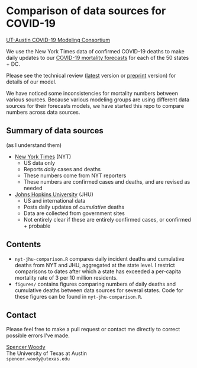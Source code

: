 
# Comparison of data sources for COVID-19

[UT-Austin COVID-19 Modeling Consortium][consortium]

We use the New York Times data of confirmed COVID-19 deaths to make
daily updates to our [COVID-19 mortality forecasts][forecasts] for
each of the 50 states + DC.

Please see the technical review ([latest] version or [preprint]
version) for details of our model.

We have noticed some inconsistencies for mortality numbers between
various sources.  Because various modeling groups are using different
data sources for their forecasts models, we have started this repo to
compare numbers across data sources.

## Summary of data sources

(as I understand them)

- [New York Times][NYT] (NYT)
    + US data only
    + Reports *daily* cases and deaths
    + These numbers come from NYT reporters
    + These numbers are confirmed cases and deaths, and are revised as
      needed
- [Johns Hopkins University][JHU] (JHU)
    + US and international data
    + Posts daily updates of *cumulative* deaths 
    + Data are collected from government sites
    + Not entirely clear if these are entirely confirmed cases, or
      confirmed + probable

## Contents

- `nyt-jhu-comparison.R` compares daily incident deaths and cumulative
  deaths from NYT and JHU, aggregated at the state level.  I restrict
  comparisons to dates after which a state has exceeded a per-capita
  mortality rate of 3 per 10 million residents.
- `figures/` contains figures comparing numbers of daily deaths and
  cumulative deaths between data sources for several states.  Code for
  these figures can be found in `nyt-jhu-comparison.R`.

## Contact

Please feel free to make a pull request or contact me directly to
correct possible errors I've made. 

[Spencer Woody][mysite]  
The University of Texas at Austin  
`spencer.woody@utexas.edu`

[mysite]: https://spencerwoody.github.io/
[consortium]: https://covid-19.tacc.utexas.edu/
[forecasts]: https://covid-19.tacc.utexas.edu/projections/
[NYT]: https://github.com/nytimes/covid-19-data
[JHU]: https://github.com/CSSEGISandData/COVID-19
[latest]: https://covid-19.tacc.utexas.edu/media/filer_public/87/63/87635a46-b060-4b5b-a3a5-1b31ab8e0bc6/ut_covid-19_mortality_forecasting_model_latest.pdf
[preprint]: https://www.medrxiv.org/content/10.1101/2020.04.16.20068163v1
